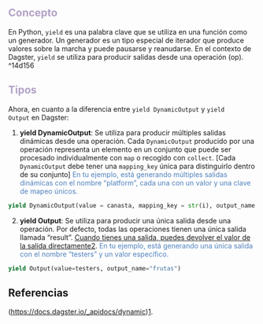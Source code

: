 ## <font color="#b2a2c7">Concepto</font>

En Python, `yield` es una palabra clave que se utiliza en una función como un generador. Un generador es un tipo especial de iterador que produce valores sobre la marcha y puede pausarse y reanudarse. En el contexto de Dagster, `yield` se utiliza para producir salidas desde una operación (op). ^14d156

## <font color="#b2a2c7">Tipos</font>

Ahora, en cuanto a la diferencia entre `yield DynamicOutput` y `yield Output` en Dagster:

1. **yield DynamicOutput**: Se utiliza para producir múltiples salidas dinámicas desde una operación. Cada `DynamicOutput` producido por una operación representa un elemento en un conjunto que puede ser procesado individualmente con `map` o recogido con `collect`. [Cada  `DynamicOutput` debe tener una `mapping_key` única para distinguirlo dentro de su conjunto] <font color="#4f81bd">En tu ejemplo, está generando múltiples salidas dinámicas con el nombre “platform”, cada una con un valor y una clave de mapeo únicos.</font>
```python
yield DynamicOutput(value = canasta, mapping_key = str(i), output_name = "canasta")
```

2. **yield Output**: Se utiliza para producir una única salida desde una operación. Por defecto, todas las operaciones tienen una única salida llamada “result”. [Cuando tienes una salida, puedes devolver el valor de la salida directamente](https://docs.dagster.io/concepts/ops-jobs-graphs/ops)[2](https://docs.dagster.io/concepts/ops-jobs-graphs/ops). <font color="#4f81bd">En tu ejemplo, está generando una única salida con el nombre “testers” y un valor específico.</font>
```python
yield Output(value=testers, output_name="frutas")
```

## Referencias

(https://docs.dagster.io/_apidocs/dynamic)[1](https://docs.dagster.io/_apidocs/dynamic).